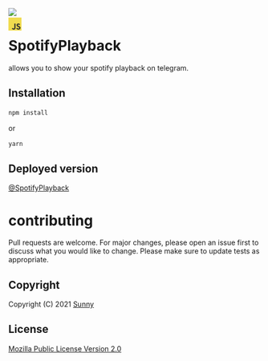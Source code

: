 [![](https://telegra.ph/file/778761c0a78dc136d5c4e.jpg)](https://t.me/SpotifyPlaybackBot)
<br />
<img align="left" alt="JavaScript" width="26px" src="https://raw.githubusercontent.com/github/explore/80688e429a7d4ef2fca1e82350fe8e3517d3494d/topics/javascript/javascript.png" /> 

# SpotifyPlayback
allows you to show your spotify playback on telegram.

## Installation

```bash
npm install
```
or
```bash
yarn
```

## Deployed version
[@SpotifyPlayback](https://t.me/SpotifyPlaybackBot)

# contributing
Pull requests are welcome. For major changes, please open an issue first to discuss what you would like to change.
Please make sure to update tests as appropriate.

## Copyright
Copyright (C) 2021 [Sunny](https://github.com/SunnyXdm)

## License
[Mozilla Public License Version 2.0](https://github.com/SunnyXdm/SpotifyPlayback/blob/master/LICENSE)